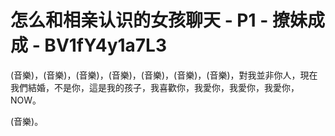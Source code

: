 # 怎么和相亲认识的女孩聊天 - P1 - 撩妹成成 - BV1fY4y1a7L3

(音樂)，(音樂)，(音樂)，(音樂)，(音樂)，(音樂)，(音樂)，對我並非你人，現在我們結婚，不是你，這是我的孩子，我喜歡你，我愛你，我愛你，我愛你，NOW。

(音樂)。